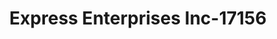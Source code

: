 ---
f_zip-code: 18052
f_state-code: PA
title: Express Enterprises Inc-17156
f_phone: 610-820-8117
f_city-only: Whitehall
f_address: 1228 Macarthur Rd Whitehall
f_location-unique-id: '17156'
slug: express-enterprises-inc-17156
updated-on: '2024-05-30T13:46:58.046Z'
created-on: '2024-05-30T13:36:59.803Z'
published-on: '2024-05-30T13:54:32.469Z'
f_city-state: cms/city/whitehall-pa.md
f_company: cms/company/express-enterprises-inc.md
f_state: cms/state/pennsylvania.md
layout: '[payday-loan].html'
tags: payday-loan
---